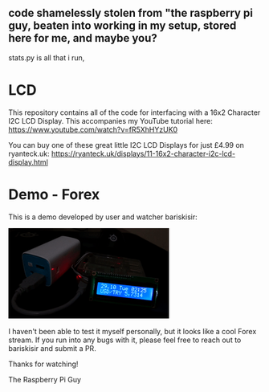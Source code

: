 ## code shamelessly stolen from "the raspberry pi guy, beaten into working in my setup, stored here for me, and maybe you?

stats.py is all that i run, 


# LCD
This repository contains all of the code for interfacing with a 16x2 Character I2C LCD Display. This accompanies my YouTube tutorial here: https://www.youtube.com/watch?v=fR5XhHYzUK0 

You can buy one of these great little I2C LCD Displays for just £4.99 on ryanteck.uk: https://ryanteck.uk/displays/11-16x2-character-i2c-lcd-display.html

# Demo - Forex
This is a demo developed by user and watcher bariskisir:

![demo_forex](demoGifs/demo_forex.gif)

I haven't been able to test it myself personally, but it looks like a cool Forex stream. If you run into any bugs with it, please feel free to reach out to bariskisir and submit a PR.

Thanks for watching!

The Raspberry Pi Guy
